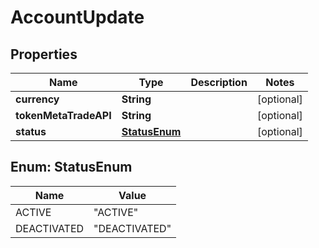 

# AccountUpdate


## Properties

| Name | Type | Description | Notes |
|------------ | ------------- | ------------- | -------------|
|**currency** | **String** |  |  [optional] |
|**tokenMetaTradeAPI** | **String** |  |  [optional] |
|**status** | [**StatusEnum**](#StatusEnum) |  |  [optional] |



## Enum: StatusEnum

| Name | Value |
|---- | -----|
| ACTIVE | &quot;ACTIVE&quot; |
| DEACTIVATED | &quot;DEACTIVATED&quot; |



